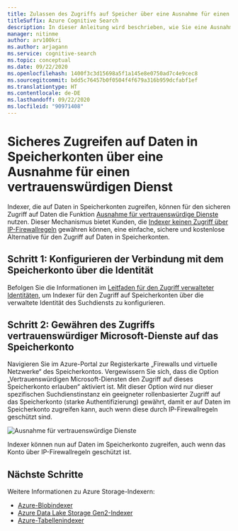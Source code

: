 ```yaml
---
title: Zulassen des Zugriffs auf Speicher über eine Ausnahme für einen vertrauenswürdigen Dienst
titleSuffix: Azure Cognitive Search
description: In dieser Anleitung wird beschrieben, wie Sie eine Ausnahme für einen vertrauenswürdigen Dienst einrichten, um diesem den sicheren Zugriff auf Daten in Speicherkonten zu ermöglichen.
manager: nitinme
author: arv100kri
ms.author: arjagann
ms.service: cognitive-search
ms.topic: conceptual
ms.date: 09/22/2020
ms.openlocfilehash: 1400f3c3d15698a5f1a145e8e0750ad7c4e9cec8
ms.sourcegitcommit: bdd5c76457b0f0504f4f679a316b959dcfabf1ef
ms.translationtype: HT
ms.contentlocale: de-DE
ms.lasthandoff: 09/22/2020
ms.locfileid: "90971408"
---
```

# <a name="accessing-data-in-storage-accounts-securely-via-trusted-service-exception"></a>Sicheres Zugreifen auf Daten in Speicherkonten über eine Ausnahme für einen vertrauenswürdigen Dienst

Indexer, die auf Daten in Speicherkonten zugreifen, können für den sicheren Zugriff auf Daten die Funktion [Ausnahme für vertrauenswürdige Dienste](https://docs.microsoft.com/azure/storage/common/storage-network-security#exceptions) nutzen. Dieser Mechanismus bietet Kunden, die [Indexer keinen Zugriff über IP-Firewallregeln](search-indexer-howto-access-ip-restricted.md) gewähren können, eine einfache, sichere und kostenlose Alternative für den Zugriff auf Daten in Speicherkonten.

## <a name="step-1-configure-connection-to-the-storage-account-via-identity"></a>Schritt 1: Konfigurieren der Verbindung mit dem Speicherkonto über die Identität

Befolgen Sie die Informationen im [Leitfaden für den Zugriff verwalteter Identitäten](search-howto-managed-identities-storage.md), um Indexer für den Zugriff auf Speicherkonten über die verwaltete Identität des Suchdiensts zu konfigurieren.

## <a name="step-2-allow-trusted-microsoft-services-to-access-the-storage-account"></a>Schritt 2: Gewähren des Zugriffs vertrauenswürdiger Microsoft-Dienste auf das Speicherkonto

Navigieren Sie im Azure-Portal zur Registerkarte „Firewalls und virtuelle Netzwerke“ des Speicherkontos. Vergewissern Sie sich, dass die Option „Vertrauenswürdigen Microsoft-Diensten den Zugriff auf dieses Speicherkonto erlauben“ aktiviert ist. Mit dieser Option wird nur dieser spezifischen Suchdienstinstanz ein geeigneter rollenbasierter Zugriff auf das Speicherkonto (starke Authentifizierung) gewährt, damit er auf Daten im Speicherkonto zugreifen kann, auch wenn diese durch IP-Firewallregeln geschützt sind.

![Ausnahme für vertrauenswürdige Dienste](media\search-indexer-howto-secure-access\exception.png "Ausnahme für vertrauenswürdige Dienste")

Indexer können nun auf Daten im Speicherkonto zugreifen, auch wenn das Konto über IP-Firewallregeln geschützt ist.

## <a name="next-steps"></a>Nächste Schritte

Weitere Informationen zu Azure Storage-Indexern:

- [Azure-Blobindexer](search-howto-indexing-azure-blob-storage.md)
- [Azure Data Lake Storage Gen2-Indexer](search-howto-index-azure-data-lake-storage.md)
- [Azure-Tabellenindexer](search-howto-indexing-azure-tables.md)
